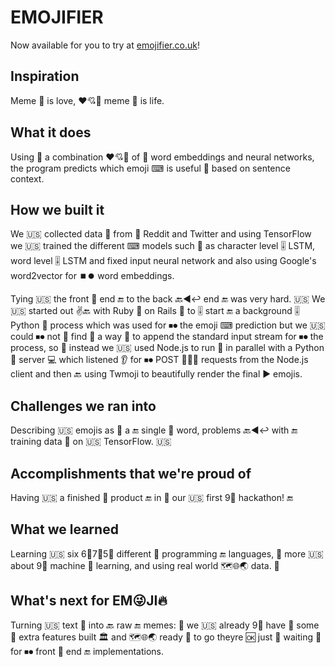 # EMOJIFIER
Now available for you to try at [emojifier.co.uk](http://www.emojifier.co.uk)!

## Inspiration
Meme 🐸 is love, ❤💘💌 meme 🐸 is life.

## What it does
Using 🐸 a combination ❤💘💌 of 🐸 word embeddings and neural networks, the program predicts which emoji ⌨ is useful 🔧 based on sentence context.

## How we built it
We 🇺🇸 collected data 💁 from 🐸 Reddit and Twitter and using TensorFlow we 🇺🇸 trained the different ⌨ models such 🔧 as character level 🎚 LSTM, word level 🎚 LSTM and fixed input neural network and also using Google's word2vector for ⏹⏺ word embeddings.

Tying 🇺🇸 the front 🚅 end 🔚 to the back 🔙◀↩ end 🔚 was very hard. 🇺🇸 We 🇺🇸 started out ✌🔙 with Ruby 💎 on Rails 🚈 to 🎚 start 🔚 a background 🎚 Python 🐊 process which was used for ⏹⏺ the emoji ⌨ prediction but we 🇺🇸 could ⏹⏺ not 🤔 find 🛅 a way 🌌 to append the standard input stream for ⏹⏺ the process, so 🤔 instead we 🇺🇸 used Node.js to run 🎽 in parallel with a Python 🐊 server 💻 which listened 👂 for ⏹⏺ POST 🏣🏤🚩 requests from the Node.js client and then 🔙 using Twmoji to beautifully render the final ▶ emojis.

## Challenges we ran into
Describing 🇺🇸 emojis as 🚅 a 🔚 single 🔂 word, problems 🔙◀↩ with 🔚 training data 💁 on 🇺🇸 TensorFlow. 🇺🇸

## Accomplishments that we're proud of
Having 🇺🇸 a finished 🏁 product 🔚 in 🔂 our 🇺🇸 first 9⃣ hackathon! 🔚

## What we learned
Learning 🇺🇸 six 6⃣7⃣5⃣ different 🏁 programming 🔚 languages, 🔂 more 🇺🇸 about 9⃣ machine 🎰 learning, and using real world 🗺🌐🌏 data. 💁

## What's next for EM😜JI🔥
Turning 🇺🇸 text 📜 into 🔙 raw 🔚 memes: 🐸 we 🇺🇸 already 9⃣ have 🎰 some 💑 extra features built 🏛 and 🗺🌐🌏 ready 💁 to go theyre 🆗 just 🤔 waiting 🚏 for ⏹⏺ front 🚅 end 🔚 implementations.
